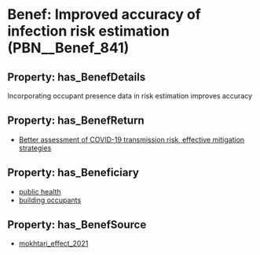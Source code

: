 # Benef: __Improved accuracy of infection risk estimation__ (PBN__Benef_841)

## Property: has_BenefDetails

Incorporating occupant presence data in risk estimation improves accuracy

## Property: has_BenefReturn

* [Better assessment of COVID-19 transmission risk, effective mitigation strategies](../BenefReturn/PBN__BenefReturn_915)

## Property: has_Beneficiary

* [public health](../Stakeholder/PBN__Stakeholder_58)
* [building occupants](../Stakeholder/PBN__Stakeholder_97)

## Property: has_BenefSource

* [mokhtari_effect_2021](../Article/PBN__Article_169)

